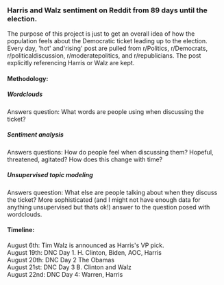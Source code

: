 ### Harris and Walz sentiment on Reddit from 89 days until the election.
The purpose of this project is just to get an overall idea of how the population feels about the Democratic ticket leading up to the election. Every day, 'hot' and'rising' post are pulled from r/Politics, r/Democrats, r/politicaldiscussion, r/moderatepolitics, and r/republicians. The post explicitly referencing Harris or Walz are kept. 
#### Methodology:
##### Wordclouds
Answers question: What words are people using when discussing the ticket? 

##### Sentiment analysis
Answers questions: How do people feel when discussing them? Hopeful, threatened, agitated? How does this change with time? 

##### Unsupervised topic modeling
Answers queestion: What else are people talking about when they discuss the ticket? 
More sophisticated (and I might not have enough data for anything unsupervised but thats ok!) answer to the question posed with wordclouds. 

#### Timeline: 
August 6th: Tim Walz is announced as Harris's VP pick.\
August 19th: DNC Day 1. H. Clinton, Biden, AOC, Harris\
August 20th: DNC Day 2 The Obamas\
August 21st: DNC Day 3 B. Clinton and Walz\
August 22nd: DNC Day 4: Warren, Harris





